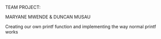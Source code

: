TEAM PROJECT:

MARYANE MWENDE & DUNCAN MUSAU

Creating our own printf function and implementing the way normal printf works
